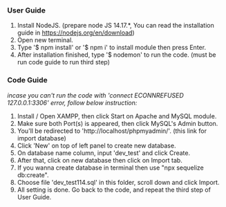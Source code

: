 ### User Guide

1. Install NodeJS. (prepare node JS 14.17.*, You can read the installation guide in https://nodejs.org/en/download)
2. Open new terminal.
3. Type '$ npm install' or '$ npm i' to install module then press Enter.
4. After installation finished, type '$ nodemon' to run the code. (must be run code guide to run third step)

### Code Guide
*incase you can't run the code with 'connect ECONNREFUSED 127.0.0.1:3306' error, follow below instruction:*

1. Install / Open XAMPP, then click Start on Apache and MySQL module.
2. Make sure both Port(s) is appeared, then click MySQL's Admin button.
3. You'll be redirected to 'http://localhost/phpmyadmin/'. (this link for import database)
4. Click 'New' on top of left panel to create new database.
5. On database name column, input 'dev_test' and click Create.
6. After that, click on new database then click on Import tab.
7. If you wanna create database in terminal then use "npx sequelize db:create".
8. Choose file 'dev_test114.sql' in this folder, scroll down and click Import.
9. All setting is done. Go back to the code, and repeat the third step of User Guide.